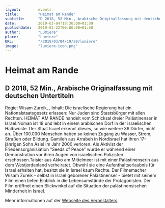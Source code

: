 ```yaml
---
layout:        events
title:         "Heimat am Rande"
subtitle:      "D 2018, 52 Min., Arabische Originalfassung mit deutschen Untertiteln"
date:          2019-03-04T19:30:00+01:00
publishdate:   2019-02-22T00:00:00+01:00
author:        "Lumiere"
place:         "Lumiere"
URL:           "/2019/03/04/19/30/lumiere"
image:         "lumiere-icon.png"
---
```


Heimat am Rande
===========

D 2018, 52 Min., Arabische Originalfassung mit deutschen Untertiteln
-----------

Regie: Wisam Zureik, , Inhalt: Die israelische Regierung hat ein Nationalstaatsgesetz erlassen: Nur Juden sind Staatsbürger mit allen Rechten. HEIMAT AM RANDE  handelt vom Schicksal dreier Palästinenser in Israel:Noman ist 18 und lebt in einem arabischen Dorf in der israelischen Halbwüste. Der Staat Israel erkennt dieses, so wie weitere 39 Dörfer, nicht an. Über 100.000 Menschen haben so keinen Zugang zu Wasser, Strom, Straßen oder Bildung. Gamileh aus Arrabeh in Nordisrael hat ihren 17-jährigen Sohn Asiel im Jahr 2000 verloren. Als Aktivist der Friedensorganisiation "Seeds of Peace" wurde er während einer Demonstration vor ihren Augen von israelischen Polizisten erschossen.Taisier aus Akko am Mittelmeer ist mit einer Palästinenserin aus dem Westjordanland verheiratet. Obwohl sie eine Aufenthaltserlaubnis für Israel erhalten hat, besitzt sie in Israel kaum Rechte. Der Filmemacher Wisam Zureik - selbst in Israel geborener Palästinenser - bietet mit seinem Film einen tiefen Einblick in die Lebensumstände der Protagonisten. Der Film eröffnet einen Blickwinkel auf die Situation der palästinensischen Minderheit in Israel.

Mehr informationen auf der [Webseite des Veranstalters](http://www.lumiere.de/19/03/heimat.htm)
